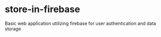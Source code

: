 # store-in-firebase
Basic web application utilizing firebase for user authentication and data storage

